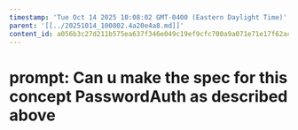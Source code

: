 ```yaml
---
timestamp: 'Tue Oct 14 2025 10:08:02 GMT-0400 (Eastern Daylight Time)'
parent: '[[../20251014_100802.4a20e4a8.md]]'
content_id: a056b3c27d211b575ea637f346e049c19ef9cfc700a9a071e71e17f62acc1d21
---
```


# prompt: Can u make the spec for this concept PasswordAuth as described above
